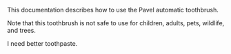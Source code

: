 
This documentation describes how to use the Pavel automatic
toothbrush.

Note that this toothbrush is not safe to use for children,
adults, pets, wildlife, and trees.

I need better toothpaste.
